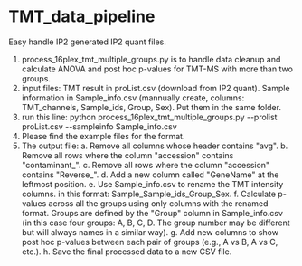 # TMT_data_pipeline
Easy handle IP2 generated IP2 quant files.
1. process_16plex_tmt_multiple_groups.py is to handle data cleanup and calculate ANOVA and post hoc p-values for TMT-MS with more than two groups.
2. input files: TMT result in proList.csv (download from IP2 quant). Sample information in Sample_info.csv (mannually create, columns: TMT_channels, Sample_ids, Group, Sex). Put them in the same folder.
3. run this line: python process_16plex_tmt_multiple_groups.py --prolist proList.csv --sampleinfo Sample_info.csv
4. Please find the example files for the format.
5. The output file:
   a. Remove all columns whose header contains "avg".
   b. Remove all rows where the column "accession" contains "contaminant_".
   c. Remove all rows where the column "accession" contains "Reverse_".
   d. Add a new column called "GeneName" at the leftmost position.
   e. Use Sample_info.csv to rename the TMT intensity columns. in this format: Sample_Sample_ids_Group_Sex.
   f. Calculate p-values across all the groups using only columns with the renamed format. Groups are defined by the "Group" column in 
      Sample_info.csv (in this case four groups: A, B, C, D. The group number may be different but will always names in a similar way).
   g. Add new columns to show post hoc p-values between each pair of groups (e.g., A vs B, A vs C, etc.).
   h. Save the final processed data to a new CSV file.





